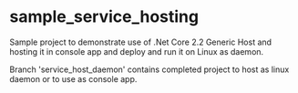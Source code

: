 # sample_service_hosting
Sample project to demonstrate use of .Net Core 2.2 Generic Host and hosting it in console app and deploy and run it on Linux as daemon.  

Branch 'service_host_daemon' contains completed project to host as linux daemon or to use as console app.
